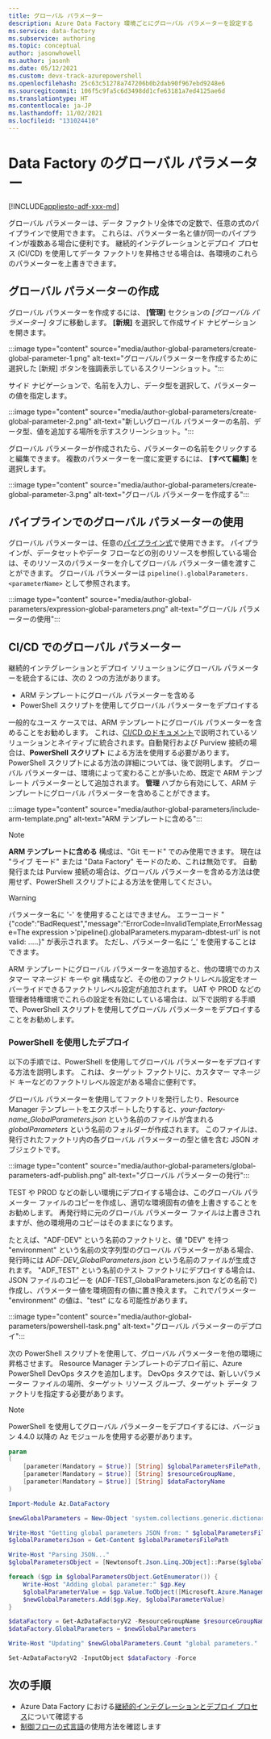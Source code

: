 ```yaml
---
title: グローバル パラメーター
description: Azure Data Factory 環境ごとにグローバル パラメーターを設定する
ms.service: data-factory
ms.subservice: authoring
ms.topic: conceptual
author: jasonwhowell
ms.author: jasonh
ms.date: 05/12/2021
ms.custom: devx-track-azurepowershell
ms.openlocfilehash: 25c63c51278a747206b0b2dab90f967ebd9248e6
ms.sourcegitcommit: 106f5c9fa5c6d3498dd1cfe63181a7ed4125ae6d
ms.translationtype: HT
ms.contentlocale: ja-JP
ms.lasthandoff: 11/02/2021
ms.locfileid: "131024410"
---
```

# <a name="global-parameters-in-azure-data-factory"></a>Data Factory のグローバル パラメーター

[!INCLUDE[appliesto-adf-xxx-md](includes/appliesto-adf-xxx-md.md)]

グローバル パラメーターは、データ ファクトリ全体での定数で、任意の式のパイプラインで使用できます。 これらは、パラメーター名と値が同一のパイプラインが複数ある場合に便利です。 継続的インテグレーションとデプロイ プロセス (CI/CD) を使用してデータ ファクトリを昇格させる場合は、各環境のこれらのパラメーターを上書きできます。 

## <a name="creating-global-parameters"></a>グローバル パラメーターの作成

グローバル パラメーターを作成するには、 **[管理]** セクションの *[グローバル パラメーター]* タブに移動します。 **[新規]** を選択して作成サイド ナビゲーションを開きます。

:::image type="content" source="media/author-global-parameters/create-global-parameter-1.png" alt-text="グローバルパラメーターを作成するために選択した [新規] ボタンを強調表示しているスクリーンショット。":::

サイド ナビゲーションで、名前を入力し、データ型を選択して、パラメーターの値を指定します。

:::image type="content" source="media/author-global-parameters/create-global-parameter-2.png" alt-text="新しいグローバル パラメーターの名前、データ型、値を追加する場所を示すスクリーンショット。":::

グローバル パラメーターが作成されたら、パラメーターの名前をクリックすると編集できます。 複数のパラメーターを一度に変更するには、 **[すべて編集]** を選択します。

:::image type="content" source="media/author-global-parameters/create-global-parameter-3.png" alt-text="グローバル パラメーターを作成する":::

## <a name="using-global-parameters-in-a-pipeline"></a>パイプラインでのグローバル パラメーターの使用

グローバル パラメーターは、任意の[パイプライン式](control-flow-expression-language-functions.md)で使用できます。 パイプラインが、データセットやデータ フローなどの別のリソースを参照している場合は、そのリソースのパラメーターを介してグローバル パラメーター値を渡すことができます。 グローバル パラメーターは `pipeline().globalParameters.<parameterName>` として参照されます。

:::image type="content" source="media/author-global-parameters/expression-global-parameters.png" alt-text="グローバル パラメーターの使用":::

## <a name="global-parameters-in-cicd"></a><a name="cicd"></a> CI/CD でのグローバル パラメーター

継続的インテグレーションとデプロイ ソリューションにグローバル パラメーターを統合するには、次の 2 つの方法があります。

* ARM テンプレートにグローバル パラメーターを含める
* PowerShell スクリプトを使用してグローバル パラメーターをデプロイする

一般的なユース ケースでは、ARM テンプレートにグローバル パラメーターを含めることをお勧めします。 これは、[CI/CD のドキュメント](continuous-integration-delivery.md)で説明されているソリューションとネイティブに統合されます。自動発行および Purview 接続の場合は、**PowerShell スクリプト** による方法を使用する必要があります。 PowerShell スクリプトによる方法の詳細については、後で説明します。 グローバル パラメーターは、環境によって変わることが多いため、既定で ARM テンプレート パラメーターとして追加されます。 **管理** ハブから有効にして、ARM テンプレートにグローバル パラメーターを含めることができます。

:::image type="content" source="media/author-global-parameters/include-arm-template.png" alt-text="ARM テンプレートに含める":::

> [!NOTE]
> **ARM テンプレートに含める** 構成は、"Git モード" でのみ使用できます。 現在は "ライブ モード" または "Data Factory" モードのため、これは無効です。 自動発行または Purview 接続の場合は、グローバル パラメーターを含める方法は使用せず、PowerShell スクリプトによる方法を使用してください。 

> [!WARNING]
>パラメーター名に '-' を使用することはできません。 エラーコード "{"code":"BadRequest","message":"ErrorCode=InvalidTemplate,ErrorMessage=The expression >'pipeline().globalParameters.myparam-dbtest-url' is not valid: .....}" が表示されます。 ただし、パラメーター名に ‘_’ を使用することはできます。 

ARM テンプレートにグローバル パラメーターを追加すると、他の環境でのカスタマー マネージド キーや git 構成など、その他のファクトリレベル設定をオーバーライドできるファクトリレベル設定が追加されます。 UAT や PROD などの管理者特権環境でこれらの設定を有効にしている場合は、以下で説明する手順で、PowerShell スクリプトを使用してグローバル パラメーターをデプロイすることをお勧めします。 


### <a name="deploying-using-powershell"></a>PowerShell を使用したデプロイ

以下の手順では、PowerShell を使用してグローバル パラメーターをデプロイする方法を説明します。 これは、ターゲット ファクトリに、カスタマー マネージド キーなどのファクトリレベル設定がある場合に便利です。

グローバル パラメーターを使用してファクトリを発行したり、Resource Manager テンプレートをエクスポートしたりすると、*your-factory-name_GlobalParameters.json* という名前のファイルが含まれる *globalParameters* という名前のフォルダーが作成されます。 このファイルは、発行されたファクトリ内の各グローバル パラメーターの型と値を含む JSON オブジェクトです。

:::image type="content" source="media/author-global-parameters/global-parameters-adf-publish.png" alt-text="グローバル パラメーターの発行":::

TEST や PROD などの新しい環境にデプロイする場合は、このグローバル パラメーター ファイルのコピーを作成し、適切な環境固有の値を上書きすることをお勧めします。 再発行時に元のグローバル パラメーター ファイルは上書きされますが、他の環境用のコピーはそのままになります。

たとえば、"ADF-DEV" という名前のファクトリと、値 "DEV" を持つ "environment" という名前の文字列型のグローバル パラメーターがある場合、発行時には *ADF-DEV_GlobalParameters.json* という名前のファイルが生成されます。 "ADF_TEST" という名前のテスト ファクトリにデプロイする場合は、JSON ファイルのコピーを (ADF-TEST_GlobalParameters.json などの名前で) 作成し、パラメーター値を環境固有の値に置き換えます。 これでパラメーター "environment" の値は、"test" になる可能性があります。 

:::image type="content" source="media/author-global-parameters/powershell-task.png" alt-text="グローバル パラメーターのデプロイ":::

次の PowerShell スクリプトを使用して、グローバル パラメーターを他の環境に昇格させます。 Resource Manager テンプレートのデプロイ前に、Azure PowerShell DevOps タスクを追加します。 DevOps タスクでは、新しいパラメーター ファイルの場所、ターゲット リソース グループ、ターゲット データ ファクトリを指定する必要があります。

> [!NOTE]
> PowerShell を使用してグローバル パラメーターをデプロイするには、バージョン 4.4.0 以降の Az モジュールを使用する必要があります。

```powershell
param
(
    [parameter(Mandatory = $true)] [String] $globalParametersFilePath,
    [parameter(Mandatory = $true)] [String] $resourceGroupName,
    [parameter(Mandatory = $true)] [String] $dataFactoryName
)

Import-Module Az.DataFactory

$newGlobalParameters = New-Object 'system.collections.generic.dictionary[string,Microsoft.Azure.Management.DataFactory.Models.GlobalParameterSpecification]'

Write-Host "Getting global parameters JSON from: " $globalParametersFilePath
$globalParametersJson = Get-Content $globalParametersFilePath

Write-Host "Parsing JSON..."
$globalParametersObject = [Newtonsoft.Json.Linq.JObject]::Parse($globalParametersJson)

foreach ($gp in $globalParametersObject.GetEnumerator()) {
    Write-Host "Adding global parameter:" $gp.Key
    $globalParameterValue = $gp.Value.ToObject([Microsoft.Azure.Management.DataFactory.Models.GlobalParameterSpecification])
    $newGlobalParameters.Add($gp.Key, $globalParameterValue)
}

$dataFactory = Get-AzDataFactoryV2 -ResourceGroupName $resourceGroupName -Name $dataFactoryName
$dataFactory.GlobalParameters = $newGlobalParameters

Write-Host "Updating" $newGlobalParameters.Count "global parameters."

Set-AzDataFactoryV2 -InputObject $dataFactory -Force
```

## <a name="next-steps"></a>次の手順

* Azure Data Factory における[継続的インテグレーションとデプロイ プロセス](continuous-integration-delivery.md)について確認する
* [制御フローの式言語](control-flow-expression-language-functions.md)の使用方法を確認します